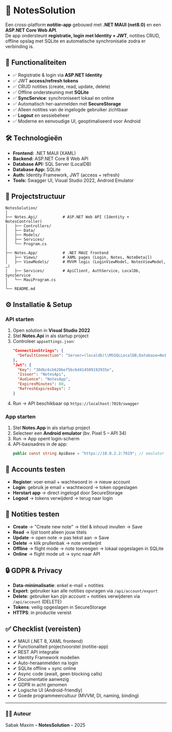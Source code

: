 # 📒 NotesSolution

Een cross-platform **notitie-app** gebouwd met **.NET MAUI (net8.0)** en een **ASP.NET Core Web API**.  
De app ondersteunt **registratie, login met Identity + JWT**, notities CRUD, offline opslag met SQLite en automatische synchronisatie zodra er verbinding is.  

## 🚀 Functionaliteiten

- ✅ Registratie & login via **ASP.NET Identity**
- ✅ JWT **access/refresh tokens**
- ✅ CRUD notities (create, read, update, delete)
- ✅ Offline ondersteuning met **SQLite**
- ✅ **SyncService**: synchroniseert lokaal en online
- ✅ Automatisch her-aanmelden met **SecureStorage**
- ✅ Alleen notities van de ingelogde gebruiker zichtbaar
- ✅ **Logout** en sessiebeheer
- ✅ Moderne en eenvoudige UI, geoptimaliseerd voor Android

## 🛠️ Technologieën

- **Frontend:** .NET MAUI (XAML)
- **Backend:** ASP.NET Core 8 Web API
- **Database API:** SQL Server (LocalDB)
- **Database App:** SQLite
- **Auth:** Identity Framework, JWT (access + refresh)
- **Tools:** Swagger UI, Visual Studio 2022, Android Emulator

## 📂 Projectstructuur

```
NotesSolution/
│
├── Notes.Api/           # ASP.NET Web API (Identity + NotesController)
│   ├── Controllers/
│   ├── Data/
│   ├── Models/
│   ├── Services/
│   └── Program.cs
│
├── Notes.App/           # .NET MAUI frontend
│   ├── Views/           # XAML pages (Login, Notes, NoteDetail)
│   ├── ViewModels/      # MVVM logic (LoginViewModel, NotesViewModel, …)
│   ├── Services/        # ApiClient, AuthService, LocalDb, SyncService
│   └── MauiProgram.cs
│
└── README.md
```

## ⚙️ Installatie & Setup

### API starten
1. Open solution in **Visual Studio 2022**
2. Stel **Notes.Api** in als startup project
3. Controleer `appsettings.json`:
   ```json
   "ConnectionStrings": {
     "DefaultConnection": "Server=(localdb)\\MSSQLLocalDB;Database=NotesApiDb;Trusted_Connection=True;TrustServerCertificate=True"
   },
   "Jwt": {
     "Key": "30dbc6cb628bef5bc6d414509192935e",
     "Issuer": "NotesApi",
     "Audience": "NotesApp",
     "ExpiresMinutes": 60,
     "RefreshExpiresDays": 7
   }
   ```
4. Run → API beschikbaar op `https://localhost:7019/swagger`

### App starten
1. Stel **Notes.App** in als startup project
2. Selecteer een **Android emulator** (bv. Pixel 5 – API 34)
3. Run → App opent login-scherm
4. API-basisadres in de app:  
   ```csharp
   public const string ApiBase = "https://10.0.2.2:7019"; // emulator → localhost
   ```

## 🔑 Accounts testen
- **Register**: voer email + wachtwoord in → nieuw account
- **Login**: gebruik je email + wachtwoord → token opgeslagen
- **Herstart app** → direct ingelogd door SecureStorage
- **Logout** → tokens verwijderd → terug naar login

## 📝 Notities testen
- **Create** → "Create new note" → titel & inhoud invullen → Save
- **Read** → lijst toont alleen jouw titels
- **Update** → open note → pas tekst aan → Save
- **Delete** → klik prullenbak → note verdwijnt
- **Offline** → flight mode → note toevoegen → lokaal opgeslagen in SQLite
- **Online** → flight mode uit → sync naar API

## 🔒 GDPR & Privacy
- **Data-minimalisatie**: enkel e-mail + notities
- **Export**: gebruiker kan alle notities opvragen via `/api/account/export`
- **Delete**: gebruiker kan zijn account + notities verwijderen via `/api/account` (DELETE)
- **Tokens**: veilig opgeslagen in SecureStorage
- **HTTPS**: in productie vereist

## ✅ Checklist (vereisten)
- ✔ MAUI (.NET 8, XAML frontend)
- ✔ Functionaliteit projectvoorstel (notitie-app)
- ✔ REST API integratie
- ✔ Identity Framework modellen
- ✔ Auto-heraanmelden na login
- ✔ SQLite offline + sync online
- ✔ Async code (await, geen blocking calls)
- ✔ Documentatie aanwezig
- ✔ GDPR in acht genomen
- ✔ Logische UI (Android-friendly)
- ✔ Goede programmeercultuur (MVVM, DI, naming, binding)

---

### 👨‍💻 Auteur
Sabak Maxim – **NotesSolution** – 2025
